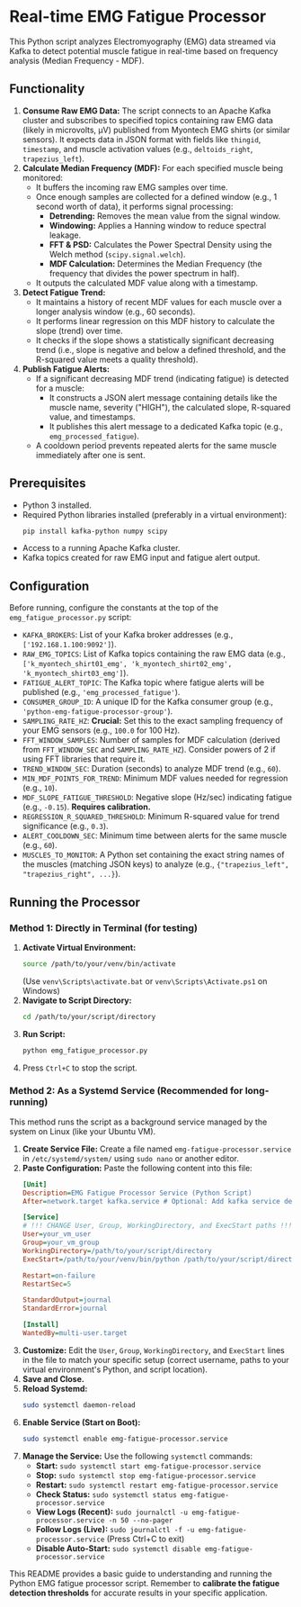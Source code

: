 # Real-time EMG Fatigue Processor

This Python script analyzes Electromyography (EMG) data streamed via Kafka to detect potential muscle fatigue in real-time based on frequency analysis (Median Frequency - MDF).

## Functionality

1.  **Consume Raw EMG Data:** The script connects to an Apache Kafka cluster and subscribes to specified topics containing raw EMG data (likely in microvolts, µV) published from Myontech EMG shirts (or similar sensors). It expects data in JSON format with fields like `thingid`, `timestamp`, and muscle activation values (e.g., `deltoids_right`, `trapezius_left`).
2.  **Calculate Median Frequency (MDF):** For each specified muscle being monitored:
    * It buffers the incoming raw EMG samples over time.
    * Once enough samples are collected for a defined window (e.g., 1 second worth of data), it performs signal processing:
        * **Detrending:** Removes the mean value from the signal window.
        * **Windowing:** Applies a Hanning window to reduce spectral leakage.
        * **FFT & PSD:** Calculates the Power Spectral Density using the Welch method (`scipy.signal.welch`).
        * **MDF Calculation:** Determines the Median Frequency (the frequency that divides the power spectrum in half).
    * It outputs the calculated MDF value along with a timestamp.
3.  **Detect Fatigue Trend:**
    * It maintains a history of recent MDF values for each muscle over a longer analysis window (e.g., 60 seconds).
    * It performs linear regression on this MDF history to calculate the slope (trend) over time.
    * It checks if the slope shows a statistically significant decreasing trend (i.e., slope is negative and below a defined threshold, and the R-squared value meets a quality threshold).
4.  **Publish Fatigue Alerts:**
    * If a significant decreasing MDF trend (indicating fatigue) is detected for a muscle:
        * It constructs a JSON alert message containing details like the muscle name, severity ("HIGH"), the calculated slope, R-squared value, and timestamps.
        * It publishes this alert message to a dedicated Kafka topic (e.g., `emg_processed_fatigue`).
    * A cooldown period prevents repeated alerts for the same muscle immediately after one is sent.

## Prerequisites

* Python 3 installed.
* Required Python libraries installed (preferably in a virtual environment):
    ```bash
    pip install kafka-python numpy scipy
    ```
* Access to a running Apache Kafka cluster.
* Kafka topics created for raw EMG input and fatigue alert output.

## Configuration

Before running, configure the constants at the top of the `emg_fatigue_processor.py` script:

* `KAFKA_BROKERS`: List of your Kafka broker addresses (e.g., `['192.168.1.100:9092']`).
* `RAW_EMG_TOPICS`: List of Kafka topics containing the raw EMG data (e.g., `['k_myontech_shirt01_emg', 'k_myontech_shirt02_emg', 'k_myontech_shirt03_emg']`).
* `FATIGUE_ALERT_TOPIC`: The Kafka topic where fatigue alerts will be published (e.g., `'emg_processed_fatigue'`).
* `CONSUMER_GROUP_ID`: A unique ID for the Kafka consumer group (e.g., `'python-emg-fatigue-processor-group'`).
* `SAMPLING_RATE_HZ`: **Crucial:** Set this to the exact sampling frequency of your EMG sensors (e.g., `100.0` for 100 Hz).
* `FFT_WINDOW_SAMPLES`: Number of samples for MDF calculation (derived from `FFT_WINDOW_SEC` and `SAMPLING_RATE_HZ`). Consider powers of 2 if using FFT libraries that require it.
* `TREND_WINDOW_SEC`: Duration (seconds) to analyze MDF trend (e.g., `60`).
* `MIN_MDF_POINTS_FOR_TREND`: Minimum MDF values needed for regression (e.g., `10`).
* `MDF_SLOPE_FATIGUE_THRESHOLD`: Negative slope (Hz/sec) indicating fatigue (e.g., `-0.15`). **Requires calibration.**
* `REGRESSION_R_SQUARED_THRESHOLD`: Minimum R-squared value for trend significance (e.g., `0.3`).
* `ALERT_COOLDOWN_SEC`: Minimum time between alerts for the same muscle (e.g., `60`).
* `MUSCLES_TO_MONITOR`: A Python set containing the exact string names of the muscles (matching JSON keys) to analyze (e.g., `{"trapezius_left", "trapezius_right", ...}`).

## Running the Processor

### Method 1: Directly in Terminal (for testing)

1.  **Activate Virtual Environment:**
    ```bash
    source /path/to/your/venv/bin/activate
    ```
    (Use `venv\Scripts\activate.bat` or `venv\Scripts\Activate.ps1` on Windows)
2.  **Navigate to Script Directory:**
    ```bash
    cd /path/to/your/script/directory
    ```
3.  **Run Script:**
    ```bash
    python emg_fatigue_processor.py
    ```
4.  Press `Ctrl+C` to stop the script.

### Method 2: As a Systemd Service (Recommended for long-running)

This method runs the script as a background service managed by the system on Linux (like your Ubuntu VM).

1.  **Create Service File:** Create a file named `emg-fatigue-processor.service` in `/etc/systemd/system/` using `sudo nano` or another editor.
2.  **Paste Configuration:** Paste the following content into this file:
    ```ini
    [Unit]
    Description=EMG Fatigue Processor Service (Python Script)
    After=network.target kafka.service # Optional: Add kafka service dependency if managed by systemd

    [Service]
    # !!! CHANGE User, Group, WorkingDirectory, and ExecStart paths !!!
    User=your_vm_user
    Group=your_vm_group
    WorkingDirectory=/path/to/your/script/directory
    ExecStart=/path/to/your/venv/bin/python /path/to/your/script/directory/emg_fatigue_processor.py

    Restart=on-failure
    RestartSec=5

    StandardOutput=journal
    StandardError=journal

    [Install]
    WantedBy=multi-user.target
    ```
3.  **Customize:** Edit the `User`, `Group`, `WorkingDirectory`, and `ExecStart` lines in the file to match your specific setup (correct username, paths to your virtual environment's Python, and script location).
4.  **Save and Close.**
5.  **Reload Systemd:**
    ```bash
    sudo systemctl daemon-reload
    ```
6.  **Enable Service (Start on Boot):**
    ```bash
    sudo systemctl enable emg-fatigue-processor.service
    ```
7.  **Manage the Service:** Use the following `systemctl` commands:
    * **Start:** `sudo systemctl start emg-fatigue-processor.service`
    * **Stop:** `sudo systemctl stop emg-fatigue-processor.service`
    * **Restart:** `sudo systemctl restart emg-fatigue-processor.service`
    * **Check Status:** `sudo systemctl status emg-fatigue-processor.service`
    * **View Logs (Recent):** `sudo journalctl -u emg-fatigue-processor.service -n 50 --no-pager`
    * **Follow Logs (Live):** `sudo journalctl -f -u emg-fatigue-processor.service` (Press Ctrl+C to exit)
    * **Disable Auto-Start:** `sudo systemctl disable emg-fatigue-processor.service`

This README provides a basic guide to understanding and running the Python EMG fatigue processor script. Remember to **calibrate the fatigue detection thresholds** for accurate results in your specific application.

